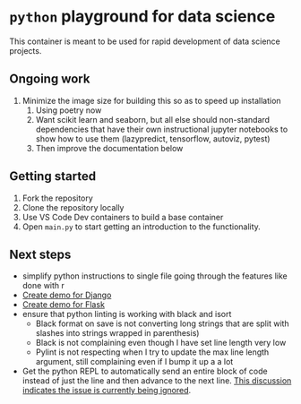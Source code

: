<!-- markdownlint-disable MD029 -->

# `python` playground for data science

This container is meant to be used for rapid development of data science projects.

## Ongoing work

1. Minimize the image size for building this so as to speed up installation
   1. Using poetry now
   2. Want scikit learn and seaborn, but all else should non-standard dependencies that have their own instructional jupyter notebooks to show how to use them (lazypredict, tensorflow, autoviz, pytest)
   3. Then improve the documentation below

## Getting started

1. Fork the repository
2. Clone the repository locally
3. Use VS Code Dev containers to build a base container
4. Open `main.py` to start getting an introduction to the functionality.

## Next steps

- simplify python instructions to single file going through the features like done with r
- [Create demo for Django](https://code.visualstudio.com/docs/python/tutorial-django)
- [Create demo for Flask](https://code.visualstudio.com/docs/python/tutorial-flask)
- ensure that python linting is working with black and isort
  - Black format on save is not converting long strings that are split with slashes into strings wrapped in parenthesis)
  - Black is not complaining even though I have set line length very low
  - Pylint is not respecting when I try to update the max line length argument, still complaining even if I bump it up a a lot
- Get the python REPL to automatically send an entire block of code instead of just the line and then advance to the next line. [This discussion indicates the issue is currently being ignored](https://github.com/microsoft/vscode-python/issues/18105).
